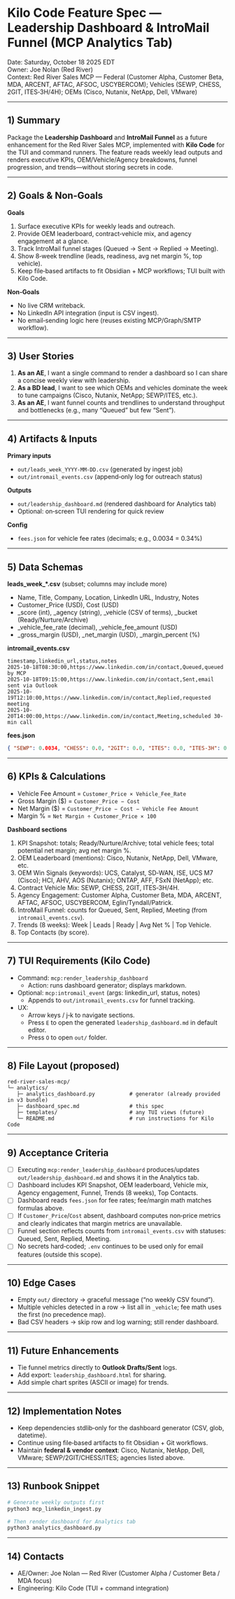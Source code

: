 # Kilo Code Feature Spec — Leadership Dashboard & IntroMail Funnel (MCP Analytics Tab)
Date: Saturday, October 18 2025 EDT  
Owner: Joe Nolan (Red River)  
Context: Red River Sales MCP — Federal (Customer Alpha, Customer Beta, MDA, ARCENT, AFTAC, AFSOC, USCYBERCOM); Vehicles (SEWP, CHESS, 2GIT, ITES‑3H/4H); OEMs (Cisco, Nutanix, NetApp, Dell, VMware)

---

## 1) Summary
Package the **Leadership Dashboard** and **IntroMail Funnel** as a future enhancement for the Red River Sales MCP, implemented with **Kilo Code** for the TUI and command runners. The feature reads weekly lead outputs and renders executive KPIs, OEM/Vehicle/Agency breakdowns, funnel progression, and trends—without storing secrets in code.

---

## 2) Goals & Non‑Goals
**Goals**
1. Surface executive KPIs for weekly leads and outreach.
2. Provide OEM leaderboard, contract‑vehicle mix, and agency engagement at a glance.
3. Track IntroMail funnel stages (Queued → Sent → Replied → Meeting).
4. Show 8‑week trendline (leads, readiness, avg net margin %, top vehicle).
5. Keep file‑based artifacts to fit Obsidian + MCP workflows; TUI built with Kilo Code.

**Non‑Goals**
- No live CRM writeback.
- No LinkedIn API integration (input is CSV ingest).
- No email‑sending logic here (reuses existing MCP/Graph/SMTP workflow).

---

## 3) User Stories
1. **As an AE**, I want a single command to render a dashboard so I can share a concise weekly view with leadership.
2. **As a BD lead**, I want to see which OEMs and vehicles dominate the week to tune campaigns (Cisco, Nutanix, NetApp; SEWP/ITES, etc.).
3. **As an AE**, I want funnel counts and trendlines to understand throughput and bottlenecks (e.g., many “Queued” but few “Sent”).

---

## 4) Artifacts & Inputs
**Primary inputs**
- `out/leads_week_YYYY-MM-DD.csv` (generated by ingest job)
- `out/intromail_events.csv` (append‑only log for outreach status)

**Outputs**
- `out/leadership_dashboard.md` (rendered dashboard for Analytics tab)
- Optional: on‑screen TUI rendering for quick review

**Config**
- `fees.json` for vehicle fee rates (decimals; e.g., 0.0034 = 0.34%)

---

## 5) Data Schemas
**leads_week_*.csv** (subset; columns may include more)
- Name, Title, Company, Location, LinkedIn URL, Industry, Notes
- Customer_Price (USD), Cost (USD)
- _score (int), _agency (string), _vehicle (CSV of terms), _bucket (Ready/Nurture/Archive)
- _vehicle_fee_rate (decimal), _vehicle_fee_amount (USD)
- _gross_margin (USD), _net_margin (USD), _margin_percent (%)

**intromail_events.csv**
```csv
timestamp,linkedin_url,status,notes
2025-10-18T08:30:00,https://www.linkedin.com/in/contact,Queued,queued by MCP
2025-10-18T09:15:00,https://www.linkedin.com/in/contact,Sent,email sent via Outlook
2025-10-19T12:10:00,https://www.linkedin.com/in/contact,Replied,requested meeting
2025-10-20T14:00:00,https://www.linkedin.com/in/contact,Meeting,scheduled 30-min call
```

**fees.json**
```json
{ "SEWP": 0.0034, "CHESS": 0.0, "2GIT": 0.0, "ITES": 0.0, "ITES-3H": 0.0, "ITES-4H": 0.0 }
```

---

## 6) KPIs & Calculations
- Vehicle Fee Amount = `Customer_Price × Vehicle_Fee_Rate`
- Gross Margin ($)   = `Customer_Price − Cost`
- Net Margin ($)     = `Customer_Price − Cost − Vehicle Fee Amount`
- Margin %           = `Net Margin ÷ Customer_Price × 100`

**Dashboard sections**
1. KPI Snapshot: totals; Ready/Nurture/Archive; total vehicle fees; total potential net margin; avg net margin %.
2. OEM Leaderboard (mentions): Cisco, Nutanix, NetApp, Dell, VMware, etc.
3. OEM Win Signals (keywords): UCS, Catalyst, SD‑WAN, ISE, UCS M7 (Cisco); HCI, AHV, AOS (Nutanix); ONTAP, AFF, FSxN (NetApp); etc.
4. Contract Vehicle Mix: SEWP, CHESS, 2GIT, ITES‑3H/4H.
5. Agency Engagement: Customer Alpha, Customer Beta, MDA, ARCENT, AFTAC, AFSOC, USCYBERCOM, Eglin/Tyndall/Patrick.
6. IntroMail Funnel: counts for Queued, Sent, Replied, Meeting (from `intromail_events.csv`).
7. Trends (8 weeks): Week | Leads | Ready | Avg Net % | Top Vehicle.
8. Top Contacts (by score).

---

## 7) TUI Requirements (Kilo Code)
- Command: `mcp:render_leadership_dashboard`
  - Action: runs dashboard generator; displays markdown.
- Optional: `mcp:intromail_event` (args: linkedin_url, status, notes)
  - Appends to `out/intromail_events.csv` for funnel tracking.
- UX:
  - Arrow keys / j‑k to navigate sections.
  - Press `E` to open the generated `leadership_dashboard.md` in default editor.
  - Press `O` to open `out/` folder.

---

## 8) File Layout (proposed)
```
red-river-sales-mcp/
└─ analytics/
   ├─ analytics_dashboard.py           # generator (already provided in v3 bundle)
   ├─ dashboard_spec.md                # this spec
   ├─ templates/                       # any TUI views (future)
   └─ README.md                        # run instructions for Kilo Code
```

---

## 9) Acceptance Criteria
- [ ] Executing `mcp:render_leadership_dashboard` produces/updates `out/leadership_dashboard.md` and shows it in the Analytics tab.
- [ ] Dashboard includes KPI Snapshot, OEM leaderboard, Vehicle mix, Agency engagement, Funnel, Trends (8 weeks), Top Contacts.
- [ ] Dashboard reads `fees.json` for fee rates; fee/margin math matches formulas above.
- [ ] If `Customer_Price`/`Cost` absent, dashboard computes non‑price metrics and clearly indicates that margin metrics are unavailable.
- [ ] Funnel section reflects counts from `intromail_events.csv` with statuses: Queued, Sent, Replied, Meeting.
- [ ] No secrets hard‑coded; `.env` continues to be used only for email features (outside this scope).

---

## 10) Edge Cases
- Empty `out/` directory → graceful message (“no weekly CSV found”).
- Multiple vehicles detected in a row → list all in `_vehicle`; fee math uses the first (no precedence map).
- Bad CSV headers → skip row and log warning; still render dashboard.

---

## 11) Future Enhancements
- Tie funnel metrics directly to **Outlook Drafts/Sent** logs.
- Add export: `leadership_dashboard.html` for sharing.
- Add simple chart sprites (ASCII or image) for trends.

---

## 12) Implementation Notes
- Keep dependencies stdlib‑only for the dashboard generator (CSV, glob, datetime).
- Continue using file‑based artifacts to fit Obsidian + Git workflows.
- Maintain **federal & vendor context**: Cisco, Nutanix, NetApp, Dell, VMware; SEWP/2GIT/CHESS/ITES; agencies listed above.

---

## 13) Runbook Snippet
```bash
# Generate weekly outputs first
python3 mcp_linkedin_ingest.py

# Then render dashboard for Analytics tab
python3 analytics_dashboard.py
```

---

## 14) Contacts
- AE/Owner: Joe Nolan — Red River (Customer Alpha / Customer Beta / MDA focus)
- Engineering: Kilo Code (TUI + command integration)


